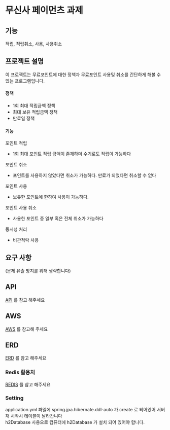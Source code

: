 # 무신사 페이먼츠 과제

## 기능
적립, 적립취소, 사용, 사용취소

## 프로젝트 설명

이 프로젝트는 무료포인트에 대한 정책과 무료포인트 사용및 취소를 간단하게 해볼 수 있는 프로그램입니다.

#### 정책
- 1회 최대 적립금액 정책
- 최대 보유 적립금액 정책
- 만료일 정책

#### 기능

포인트 적립
- 1회 최대 포인트 적립 금액이 존재하며 수기로도 적립이 가능하다

포인트 취소
- 포인트를 사용하지 않았다면 취소가 가능하다. 만료가 되었다면 취소할 수 없다

포인트 사용
- 보유한 포인트에 한하여 사용이 가능하다.

포인트 사용 취소
- 사용한 포인트 중 일부 혹은 전체 취소가 가능하다

동시성 처리
- 비관적락 사용

## 요구 사항

(문제 유출 방지를 위해 생략합니다)

## API
[API](API.md) 를 참고 해주세요

## AWS
[AWS](AWS.md) 를 참고해 주세요

## ERD
[ERD](ERD.md) 를 참고 해주세요

### Redis 활용처
[REDIS](REDIS.md) 를 참고 해주세요

### Setting
application.yml 파일에 spring.jpa.hibernate.ddl-auto 가 create 로 되어있어 서버 재 시작시 테이블이 날라갑니다\
h2Database 사용으로 컴퓨터에 h2Database 가 설치 되어 있어야 합니다.